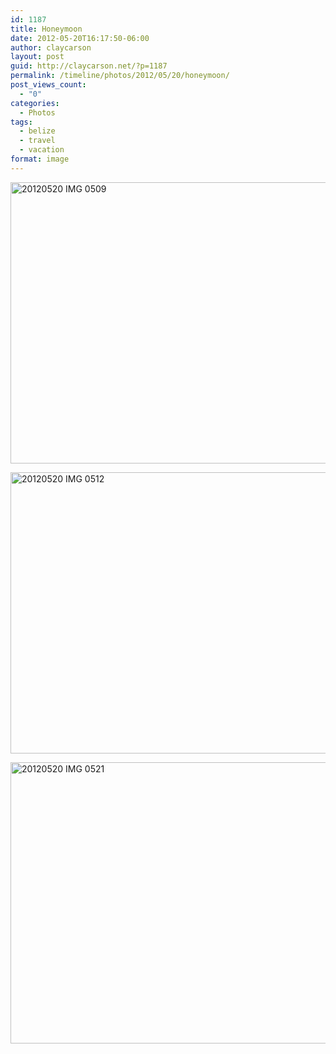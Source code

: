 ```yaml
---
id: 1187
title: Honeymoon
date: 2012-05-20T16:17:50-06:00
author: claycarson
layout: post
guid: http://claycarson.net/?p=1187
permalink: /timeline/photos/2012/05/20/honeymoon/
post_views_count:
  - "0"
categories:
  - Photos
tags:
  - belize
  - travel
  - vacation
format: image
---
```

<p><img src="http://claycarson.net/wp-content/uploads/2017/07/20120520-IMG_0509.jpg" alt="20120520 IMG 0509" title="20120520-IMG_0509.jpg" border="0" width="600" height="450" /></p>

<p><img src="http://claycarson.net/wp-content/uploads/2017/07/20120520-IMG_0512.jpg" alt="20120520 IMG 0512" title="20120520-IMG_0512.jpg" border="0" width="600" height="450" /></p>

<p><img src="http://claycarson.net/wp-content/uploads/2017/07/20120520-IMG_0521.jpg" alt="20120520 IMG 0521" title="20120520-IMG_0521.jpg" border="0" width="600" height="450" /></p>